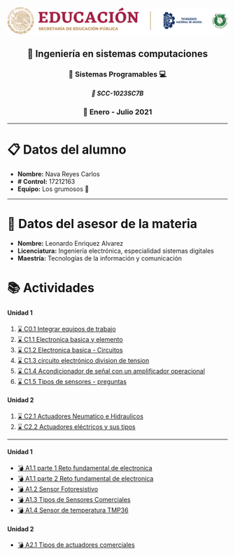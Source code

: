 ![sin titulo](img/liston.png "Logo tec") 
## <div align="center">:open_file_folder: Ingeniería en sistemas computaciones </div> ##
### <div align="center">:pushpin: Sistemas Programables :computer: </div> ###
##### <div align="center">:floppy_disk: SCC-1023SC7B </div> ####
### <div align="center">:calendar: Enero - Julio 2021 </div> ###
***
# :clipboard: Datos del alumno
* **Nombre:** Nava Reyes Carlos
* **# Control:** 17212163
* **Equipo:** Los grumosos :bear:

---

# :necktie: Datos del asesor de la materia
* **Nombre:** Leonardo Enriquez Alvarez
* **Licenciatura:** Ingeniería electrónica, especialidad sistemas digitales
* **Maestría:** Tecnologías de la información y comunicación

# :books: Actividades 
#### Unidad 1
1. [ :hourglass:  C0.1 Integrar equipos de trabajo](Blog/C0.1_IntegrarEquiposdeTrabajo_NavaReyesCarlos.md "Individual")
2. [ :hourglass:  C1.1 Electronica basica y elemento](Blog/C1.1_ElectronicaBasica_y_elementos_NavaReyesCarlos.md "Individual")
3. [ :hourglass:  C1.2 Electronica basica - Circuitos](Blog/C1.2_ElectronicaBasica_circuitos_NavaReyesCarlos.md "Individual")
4. [ :hourglass:  C1.3 circuito electrónico division de tension](Blog/C1.3_Circuito_electrónico_divisor_tensión_NavaReyesCarlos.md "Individual")
5. [ :hourglass:  C1.4 Acondicionador de señal con un amplificador operacional](Blog/C1.4_AcondicionadorSeñal_AmOp_NavaReyesCarlos.md "Individual")
6. [ :hourglass:  C1.5 Tipos de sensores - preguntas](Blog/C1.5_Tipos_de_Sensores_NavaReyesCarlos.md "Individual")

#### Unidad 2

1. [ :hourglass:  C2.1 Actuadores Neumatico e Hidraulicos](Blog/C2.1_ActuadoresNeumaticosHidraulicos_NavaReyesCarlos.md "Individual")
2. [ :hourglass:  C2.2 Actuadores eléctricos y sus tipos](Blog/C2.2_ActuadoresElectricos_NavaReyesCarlos.md "Individual")

---
#### Unidad 1
- [ :bomb:  A1.1 parte 1 Reto fundamental de electronica](docs/A1.1_RetoFundamentalElectronicaB2_NavaReyesCarlos.md "Equipo")
- [ :bomb:  A1.1 parte 2 Reto fundamental de electronica](docs/A1.1_RetoFundamentalElectronicaB3_NavaReyesCarlos.md "Equipo")
- [ :bomb:  A1.2 Sensor Fotoresistivo](docs/A1.2_Sensor_FotoResistivo_NavaReyesCarlos.md "Equipo")
- [ :bomb:  A1.3 Tipos de Sensores Comerciales](docs/A1.3_Tipos_Sensores_Comerciales_LosGrumosos.md "Equipo")
- [ :bomb:  A1.4 Sensor de temperatura TMP36](docs/A1.4_Sensor_Temperatura_TMP36_NavaReyesCarlos.md "Equipo")
#### Unidad 2

- [ :bomb:  A2.1 Tipos de actuadores comerciales](docs/A2A2.1_Tipos_actuadores_Comerciales-NavaCarlos-LosGrumosos.md "Equipo")
